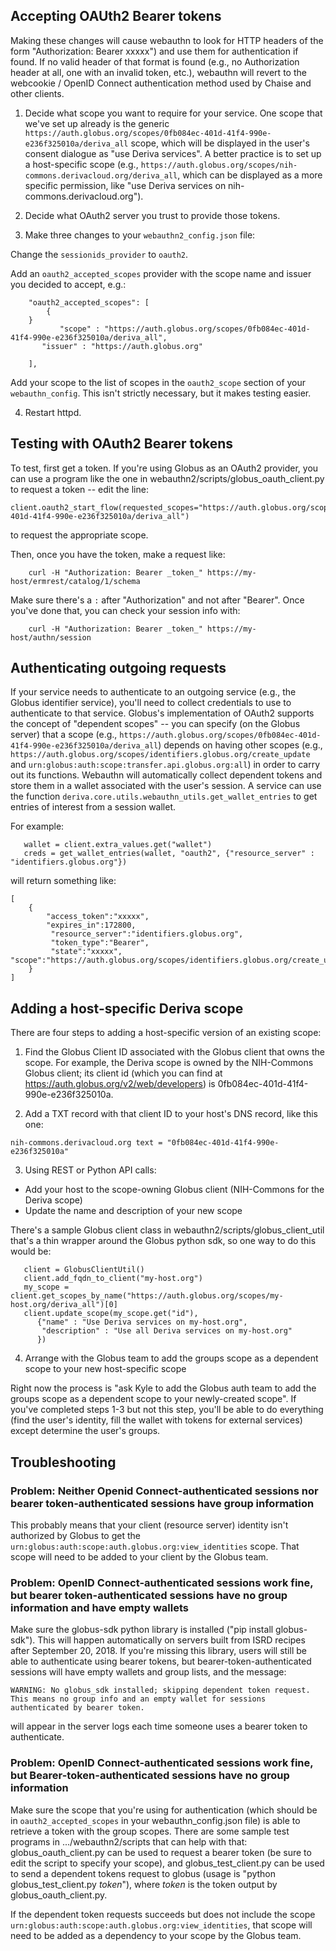 ## Accepting OAUth2 Bearer tokens

Making these changes will cause webauthn to look for HTTP headers of the form "Authorization: Bearer xxxxx") and use them for authentication if found. If no valid header of that format is found (e.g., no Authorization header at all, one with an invalid token, etc.), webauthn will revert to the webcookie / OpenID Connect authentication method used by Chaise and other clients.

1. Decide what scope you want to require for your service. One scope that we've set up already is the generic `https://auth.globus.org/scopes/0fb084ec-401d-41f4-990e-e236f325010a/deriva_all` scope, which will be displayed in the user's consent dialogue as "use Deriva services". A better practice is to set up a host-specific scope (e.g., `https://auth.globus.org/scopes/nih-commons.derivacloud.org/deriva_all`, which can be displayed as a more specific permission, like "use Deriva services on nih-commons.derivacloud.org").

2. Decide what OAuth2 server you trust to provide those tokens.

3. Make three changes to your `webauthn2_config.json` file:

Change the `sessionids_provider` to `oauth2`.

Add an `oauth2_accepted_scopes` provider with the scope name and issuer you decided to accept, e.g.:

```
    "oauth2_accepted_scopes": [
        {
	}	
           "scope" : "https://auth.globus.org/scopes/0fb084ec-401d-41f4-990e-e236f325010a/deriva_all",
	   "issuer" : "https://auth.globus.org"

    ],
```

Add your scope to the list of scopes in the `oauth2_scope` section of your `webauthn_config`. This isn't strictly necessary, but it makes testing easier.

4. Restart httpd.

## Testing with OAuth2 Bearer tokens

To test, first get a token. If you're using Globus as an OAuth2 provider, you can use a program like the one in webauthn2/scripts/globus_oauth_client.py to request a token -- edit the line:

```
client.oauth2_start_flow(requested_scopes="https://auth.globus.org/scopes/0fb084ec-401d-41f4-990e-e236f325010a/deriva_all")
```

to request the appropriate scope.

Then, once you have the token, make a request like:

```
    curl -H "Authorization: Bearer _token_" https://my-host/ermrest/catalog/1/schema
```

Make sure there's a `:` after "Authorization" and not after "Bearer". Once you've done that, you can check your session info with:

```
    curl -H "Authorization: Bearer _token_" https://my-host/authn/session
```

## Authenticating outgoing requests

If your service needs to authenticate to an outgoing service (e.g., the Globus identifier service), you'll need to collect credentials to use to authenticate to that service. Globus's implementation of OAuth2 supports the concept of "dependent scopes" -- you can specify (on the Globus server) that a scope (e.g., `https://auth.globus.org/scopes/0fb084ec-401d-41f4-990e-e236f325010a/deriva_all`) depends on having other scopes (e.g., `https://auth.globus.org/scopes/identifiers.globus.org/create_update` and `urn:globus:auth:scope:transfer.api.globus.org:all`) in order to carry out its functions. Webauthn will automatically collect dependent tokens and store them in a wallet associated with the user's session. A service can use the function `deriva.core.utils.webauthn_utils.get_wallet_entries` to get entries of interest from a session wallet.

For example:
```
   wallet = client.extra_values.get("wallet")
   creds = get_wallet_entries(wallet, "oauth2", {"resource_server" : "identifiers.globus.org"})
```

will return something like:

```
[
    {
        "access_token":"xxxxx",
        "expires_in":172800,
         "resource_server":"identifiers.globus.org",
         "token_type":"Bearer",
         "state":"xxxxx",
"scope":"https://auth.globus.org/scopes/identifiers.globus.org/create_update"
    }
]
```

## Adding a host-specific Deriva scope

There are four steps to adding a host-specific version of an existing scope:

1. Find the Globus Client ID associated with the Globus client that owns the scope. For example, the Deriva scope is owned by the NIH-Commons Globus client; its client id (which you can find at https://auth.globus.org/v2/web/developers) is 0fb084ec-401d-41f4-990e-e236f325010a.

2. Add a TXT record with that client ID to your host's DNS record, like this one:

```
nih-commons.derivacloud.org	text = "0fb084ec-401d-41f4-990e-e236f325010a"
```

3. Using REST or Python API calls:

- Add your host to the scope-owning Globus client (NIH-Commons for the Deriva scope)
- Update the name and description of your new scope

There's a sample Globus client class in webauthn2/scripts/globus_client_util that's a thin wrapper around the Globus python sdk, so one way to do this would be:

```
   client = GlobusClientUtil()
   client.add_fqdn_to_client("my-host.org")
   my_scope = client.get_scopes_by_name("https://auth.globus.org/scopes/my-host.org/deriva_all")[0]
   client.update_scope(my_scope.get("id"),
      {"name" : "Use Deriva services on my-host.org",
       "description" : "Use all Deriva services on my-host.org"
      })
```    
4. Arrange with the Globus team to add the groups scope as a dependent scope to your new host-specific scope

Right now the process is "ask Kyle to add the Globus auth team to add the groups scope as a dependent scope to your newly-created scope". If you've completed steps 1-3 but not this step, you'll be able to do everything (find the user's identity, fill the wallet with tokens for external services) except determine the user's groups.

## Troubleshooting ##

### Problem: Neither Openid Connect-authenticated sessions nor bearer token-authenticated sessions have group information ###

This probably means that your client (resource server) identity isn't authorized by Globus to get the `urn:globus:auth:scope:auth.globus.org:view_identities` scope. That scope will need to be added to your client by the Globus team.

###  Problem: OpenID Connect-authenticated sessions work fine, but bearer token-authenticated sessions have no group information and have empty wallets ###

Make sure the globus-sdk python library is installed ("pip install globus-sdk"). This will happen automatically on servers built from ISRD recipes after September 20, 2018. If you're missing this library, users will still be able to authenticate using bearer tokens, but bearer-token-authenticated sessions will have empty wallets and group lists, and the message:
```
WARNING: No globus_sdk installed; skipping dependent token request. This means no group info and an empty wallet for sessions authenticated by bearer token.
```
will appear in the server logs each time someone uses a bearer token to authenticate.

###  Problem: OpenID Connect-authenticated sessions work fine, but Bearer-token-authenticated sessions have no group information ###

Make sure the scope that you're using for authentication (which should be in `oauth2_accepted_scopes` in your webauthn_config.json file) is able to retrieve a token with the group scopes. There are some sample test programs in .../webauthn2/scripts that can help with that: globus_oauth_client.py can be used to request a bearer token (be sure to edit the script to specify your scope), and globus_test_client.py can be used to send a dependent tokens request to globus (usage is "python globus_test_client.py _token_"), where _token_ is the token output by globus_oauth_client.py.

If the dependent token requests succeeds but does not include the scope `urn:globus:auth:scope:auth.globus.org:view_identities`, that scope will need to be added as a dependency to your scope by the Globus team.







